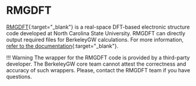 # RMGDFT

[RMGDFT](https://github.com/RMGDFT/rmgdft){:target="_blank"} is a real-space
DFT-based electronic structure code developed at North Carolina State
University. RMGDFT can directly output required files for BerkeleyGW
calculations. For more information,
[refer to the documentation](https://github.com/RMGDFT/rmgdft/wiki){:target="_blank"}.

!!! Warning
    The wrapper for the RMGDFT code is provided by a third-party developer. The
    BerkeleyGW core team cannot attest the correctness and accuracy of such
    wrappers. Please, contact the RMGDFT team if you have questions.
